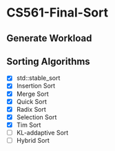 # CS561-Final-Sort

## Generate Workload

<!-- TODO: Add instructions to use BoDS -->

## Sorting Algorithms

- [x] std::stable_sort
- [x] Insertion Sort
- [x] Merge Sort
- [x] Quick Sort
- [x] Radix Sort
- [x] Selection Sort
- [x] Tim Sort
- [ ] KL-addaptive Sort
- [ ] Hybrid Sort
